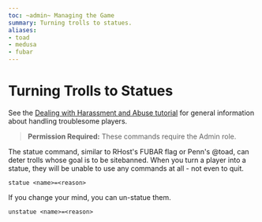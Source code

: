 ```yaml
---
toc: ~admin~ Managing the Game
summary: Turning trolls to statues.
aliases:
- toad
- medusa
- fubar
---
```


# Turning Trolls to Statues

See the [Dealing with Harassment and Abuse tutorial](/help/trouble_tutorial) for general information about handling troublesome players.

> **Permission Required:** These commands require the Admin role.

The statue command, similar to RHost's FUBAR flag or Penn's @toad, can deter trolls whose goal is to be sitebanned.   When you turn a player into a statue, they will be unable to use any commands at all - not even to quit.

`statue <name>=<reason>`

If you change your mind, you can un-statue them.

`unstatue <name>=<reason>`